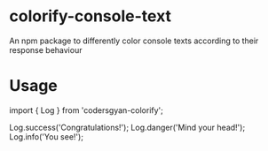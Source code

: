 # colorify-console-text
An npm package to differently color console texts according to their response  behaviour




# Usage

  import { Log } from 'codersgyan-colorify';

  Log.success('Congratulations!');
  Log.danger('Mind your head!');
  Log.info('You see!');
